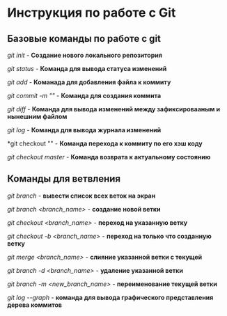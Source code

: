 # Инструкция по работе с Git

## Базовые команды по работе с git

*git init* - **Создание нового локального репозитория**

*git status* - **Команда для вывода статуса изменений**

*git add* - **Команада для добавления файла к коммиту**

*git commit -m "<message>"* - **Команда для создания коммита**

*git diff* - **Команда для вывода изменений между зафиксировааным и нынешним файлом**

*git log* - **Команда для вывода журнала изменений**

*git checkout "<commit hash>" - **Команда перехода к коммиту по его хэш коду**

*git checkout master* - **Команда возврата к актуальному состоянию**

## Команды для ветвления

*git branch* - **вывести список всех веток на экран**

*git branch <branch_name>* - **создание новой ветки**

*git checkout <branch_name>* - **переход на указанную ветку**

*git checkout -b <branch_name>* - **переход на только что созданную ветку**

*git merge <branch_name>* - **слияние указанной ветки с текущей**

*git branch -d <branch_name>* - **удаление указанной ветки**

*git branch -m <new_branch_name>* - **переименование текущей ветки**

*git log --graph* - **команда для вывода графического представления дерева коммитов**
